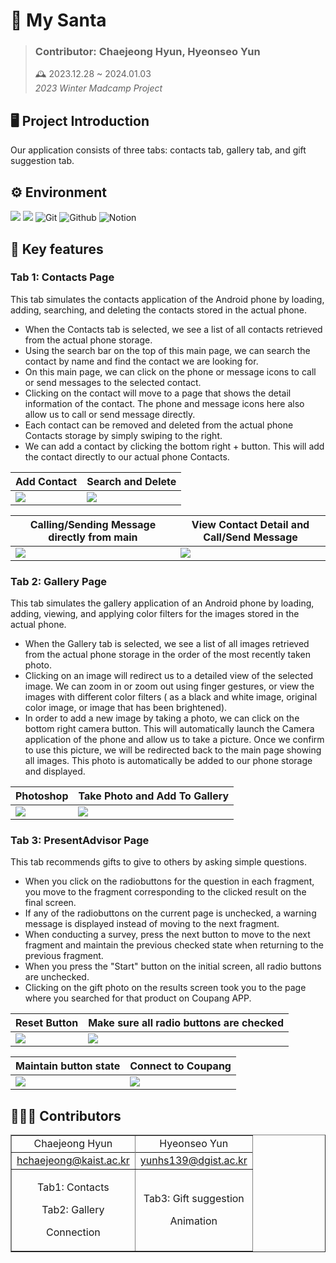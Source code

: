 # 🎅 My Santa
> ### Contributor: Chaejeong Hyun, Hyeonseo Yun
> 🕰️ 2023.12.28 ~ 2024.01.03 <br />
*2023 Winter Madcamp Project* <br/>

## 🖥 Project Introduction
Our application consists of three tabs: contacts tab, gallery tab, and gift suggestion tab. 

## ⚙️ Environment
<img src="https://img.shields.io/badge/AndroidStudio-3DDC84?style=for-the-badge&logo=AndroidStudio&logoColor=white"> <img src="https://img.shields.io/badge/Java-7F52FF?style=for-the-badge&logo=Java&logoColor=white"> ![Git](https://img.shields.io/badge/Git-F05032?style=for-the-badge&logo=Git&logoColor=white) ![Github](https://img.shields.io/badge/Github-181717?style=for-the-badge&logo=Github&logoColor=white) ![Notion](https://img.shields.io/badge/Notion-808080?style=for-the-badge&logo=Notion&logoColor=white)

## 📌 Key features
### Tab 1: Contacts Page
This tab simulates the contacts application of the Android phone by loading, adding, searching, and deleting the contacts stored in the actual phone. 
 - When the Contacts tab is selected, we see a list of all contacts retrieved from the actual phone storage.
 - Using the search bar on the top of this main page, we can search the contact by name and find the contact we are looking for.
 - On this main page, we can click on the phone or message icons to call or send messages to the selected contact.
 - Clicking on the contact will move to a page that shows the detail information of the contact. The phone and message icons here also allow us to call or send message directly. 
 - Each contact can be removed and deleted from the actual phone Contacts storage by simply swiping to the right.
 - We can add a contact by clicking the bottom right + button. This will add the contact directly to our actual phone Contacts.

|Add Contact|Search and Delete|
|------|----|
|![](https://github.com/hchaejeong/My-Santa/assets/154505487/dc99ef99-c342-41fc-97a3-61d58295e200.gif)|![](https://github.com/hchaejeong/My-Santa/assets/154505487/f7217017-e339-4d8c-a9f8-a9541d12cd44.gif)|

|Calling/Sending Message directly from main|View Contact Detail and Call/Send Message|
|------|----|
|![](https://github.com/hchaejeong/My-Santa/assets/154505487/5e2bc6c0-38a9-4a4e-aff5-22e9383606fb.gif)|![](https://github.com/hchaejeong/My-Santa/assets/154505487/faf5c38c-dda9-489a-9f7f-e2acaf2b1c68.gif)|


### Tab 2: Gallery Page
This tab simulates the gallery application of an Android phone by loading, adding, viewing, and applying color filters for the images stored in the actual phone.
 - When the Gallery tab is selected, we see a list of all images retrieved from the actual phone storage in the order of the most recently taken photo.
 - Clicking on an image will redirect us to a detailed view of the selected image. We can zoom in or zoom out using finger gestures, or view the images with different color filters ( as a black and white image, original color image, or image that has been brightened).
 - In order to add a new image by taking a photo, we can click on the bottom right camera button. This will automatically launch the Camera application of the phone and allow us to take a picture. Once we confirm to use this picture, we will be redirected back to the main page showing all images. This photo is automatically be added to our phone storage and displayed.

|Photoshop|Take Photo and Add To Gallery|
|------|----|
|![](https://github.com/hchaejeong/My-Santa/assets/154505487/f45e3e2f-618c-4145-a508-7cbd43fc50e1.gif)|![](https://github.com/hchaejeong/My-Santa/assets/154505487/287cde50-0465-4c29-bb52-6415db193937.gif)|


### Tab 3: PresentAdvisor Page
This tab recommends gifts to give to others by asking simple questions.
 - When you click on the radiobuttons for the question in each fragment, you move to the fragment corresponding to the clicked result on the final screen.
 - If any of the radiobuttons on the current page is unchecked, a warning message is displayed instead of moving to the next fragment.
 - When conducting a survey, press the next button to move to the next fragment and maintain the previous checked state when returning to the previous fragment. 
 - When you press the "Start" button on the initial screen, all radio buttons are unchecked.
 - Clicking on the gift photo on the results screen took you to the page where you searched for that product on Coupang APP.

|Reset Button|Make sure all radio buttons are checked|
|------|----|
|![](https://github.com/hchaejeong/My-Santa/assets/154505487/5da6a35a-ac90-4a20-a30c-d94cc0b71712.gif)|![](https://github.com/hchaejeong/My-Santa/assets/154505487/be9aef6b-fcac-43f9-a415-779a427747d5.gif)|

|Maintain button state|Connect to Coupang|
|------|----|
|![](https://github.com/hchaejeong/My-Santa/assets/154505487/cfd30360-e72d-4f30-988b-595d3c9a0482.gif)|![](https://github.com/hchaejeong/My-Santa/assets/154505487/e605c86a-dbb1-402d-b215-525e4da7f713.gif)|

## 🧑‍🤝‍🧑 Contributors
  <table border="" cellspacing="0" cellpadding="0" width="100%">
  <tr width="100%">
  <td align="center">Chaejeong Hyun</a></td>
  <td align="center">Hyeonseo Yun</a></td>
  </tr>
  <tr>
</tr>
  <tr width="100%">
  <td  align="center"><a href="mailto:hchaejeong@kaist.ac.kr">hchaejeong@kaist.ac.kr</a></td>
  <td  align="center"><a href="mailto:.ac.kr">yunhs139@dgist.ac.kr</a></td>
     </tr>
      <tr width="100%">
       <td  align="center"><p>Tab1: Contacts</p><p>Tab2: Gallery</p><p>Connection</p></td>
       <td  align="center"><p>Tab3: Gift suggestion</p><p>Animation</p></td>
     </tr>
  </table>
